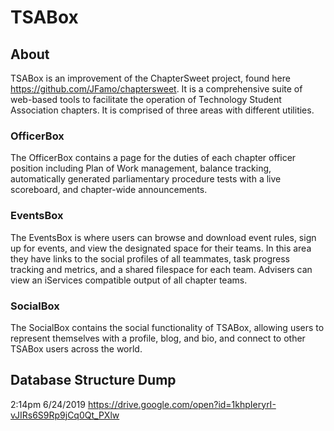 # TSABox

## About
TSABox is an improvement of the ChapterSweet project, found here https://github.com/JFamo/chaptersweet.
It is a comprehensive suite of web-based tools to facilitate the operation of Technology Student Association chapters.
It is comprised of three areas with different utilities.

### OfficerBox
The OfficerBox contains a page for the duties of each chapter officer position including Plan of Work management, balance tracking, automatically generated parliamentary procedure tests with a live scoreboard, and chapter-wide announcements.

### EventsBox
The EventsBox is where users can browse and download event rules, sign up for events, and view the designated space for their teams. In this area they have links to the social profiles of all teammates, task progress tracking and metrics, and a shared filespace for each team. Advisers can view an iServices compatible output of all chapter teams.

### SocialBox
The SocialBox contains the social functionality of TSABox, allowing users to represent themselves with a profile, blog, and bio, and connect to other TSABox users across the world.

## Database Structure Dump
2:14pm 6/24/2019
https://drive.google.com/open?id=1khpIeryrI-vJIRs6S9Rp9jCq0Qt_PXlw
